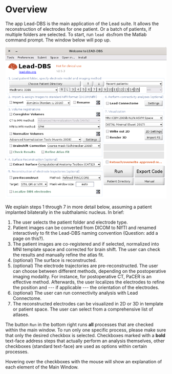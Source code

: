 # Overview

The app Lead-DBS is the main application of the Lead suite. It allows the reconstruction of electrodes for one patient. Or a batch of patients, if multiple folders are selected. To start, run `lead dbs`from the Matlab command prompt. The window below will pop up.

![Main window of Lead-DBS](<../.gitbook/assets/lead-dbs-gui.png>)

We explain steps 1 through 7 in more detail below, assuming a patient implanted bilaterally in the subthalamic nucleus. In brief:

1. The user selects the patient folder and electrode type.&#x20;
2. Patient images can be converted from DICOM to NIfTI and renamed interactively to fit the Lead-DBS naming convention (Question: add a page on this?).&#x20;
3. The patient images are co-registered and if selected, normalized into MNI template space and corrected for brain shift. The user can check the results and manually refine the atlas fit.&#x20;
4. (optional) The surface is reconstructed.&#x20;
5. (optional) The electrode trajectories are pre-reconstructed. The user can choose between different methods, depending on the postoperative imaging modality. For instance, for postoperative CT, PaCER is an effective method. Afterwards, the user localizes the electrodes to refine the position and --- if applicable --- the orientation of the electrodes.
6. (optional) The user can run connectivity analysis with Lead Connectome.
7. The reconstructed electrodes can be visualized in 2D or 3D in template or patient space. The user can select from a comprehensive list of atlases.

The button `Run` in the bottom right runs **all** processes that are checked within the main window. To run only one specific process, please make sure that only the desired checkbox is selected. Checkboxes marked with a **bold** text-face address steps that actually perform an analysis themselves, other checkboxes (standard text-face) are used as options within certain processes.

Hovering over the checkboxes with the mouse will show an explanation of each element of the Main Window.&#x20;

